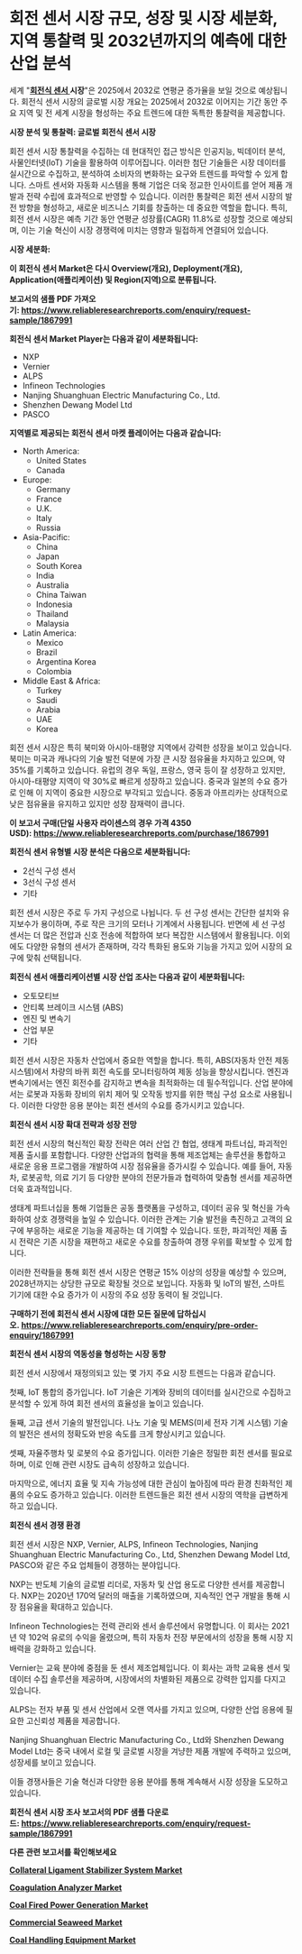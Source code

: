 <p><h1>회전 센서 시장 규모, 성장 및 시장 세분화, 지역 통찰력 및 2032년까지의 예측에 대한 산업 분석</h1></p><p>세계 "<strong><a href="https://www.reliableresearchreports.com/rotational-sensors-r1867991?utm_campaign=106&utm_medium=8&utm_source=Github&utm_content=ia&utm_term=06032025&utm_id=rotational-sensors">회전식 센서&nbsp;</a></strong><strong>시장</strong>"은 2025에서 2032로 연평균 증가율을 보일 것으로 예상됩니다. 회전식 센서 시장의 글로벌 시장 개요는 2025에서 2032로 이어지는 기간 동안 주요 지역 및 전 세계 시장을 형성하는 주요 트렌드에 대한 독특한 통찰력을 제공합니다.</p>
<p><strong>시장 분석 및 통찰력: 글로벌 회전식 센서 시장</strong></p>
<p><p>회전 센서 시장 통찰력을 수집하는 데 현대적인 접근 방식은 인공지능, 빅데이터 분석, 사물인터넷(IoT) 기술을 활용하여 이루어집니다. 이러한 첨단 기술들은 시장 데이터를 실시간으로 수집하고, 분석하여 소비자의 변화하는 요구와 트렌드를 파악할 수 있게 합니다. 스마트 센서와 자동화 시스템을 통해 기업은 더욱 정교한 인사이트를 얻어 제품 개발과 전략 수립에 효과적으로 반영할 수 있습니다. 이러한 통찰력은 회전 센서 시장의 발전 방향을 형성하고, 새로운 비즈니스 기회를 창출하는 데 중요한 역할을 합니다. 특히, 회전 센서 시장은 예측 기간 동안 연평균 성장률(CAGR) 11.8%로 성장할 것으로 예상되며, 이는 기술 혁신이 시장 경쟁력에 미치는 영향과 밀접하게 연결되어 있습니다.</p><a href="%7CAUTHORITHY_DOMAIN_URL%7C?utm_campaign=106&utm_medium=8&utm_source=Github&utm_content=ia&utm_term=06032025&utm_id=rotational-sensors"></a></p>
<p><strong>시장 세분화:</strong></p>
<p><strong>이 회전식 센서 Market은 다시 Overview(개요), Deployment(개요), Application(애플리케이션) 및 Region(지역)으로 분류됩니다.</strong></p>
<p><strong>보고서의 샘플 PDF 가져오기:&nbsp;<a href="https://www.reliableresearchreports.com/enquiry/request-sample/1867991?utm_campaign=106&utm_medium=8&utm_source=Github&utm_content=ia&utm_term=06032025&utm_id=rotational-sensors">https://www.reliableresearchreports.com/enquiry/request-sample/1867991</a></strong><strong></strong></p>
<p><strong>회전식 센서 Market Player는 다음과 같이 세분화됩니다:</strong></p>
<p><ul><li>NXP</li><li>Vernier</li><li>ALPS</li><li>Infineon Technologies</li><li>Nanjing Shuanghuan Electric Manufacturing Co., Ltd.</li><li>Shenzhen Dewang Model Ltd</li><li>PASCO</li></ul></p>
<p><strong>지역별로 제공되는 회전식 센서 마켓 플레이어는 다음과 같습니다:</strong></p>
<p><ul>
    <li>
        North America:
        <ul>
            <li>United States</li>
            <li>Canada</li>
        </ul>
    </li>
    <li>
        Europe:
        <ul>
            <li>Germany</li>
            <li>France</li>
            <li>U.K.</li>
            <li>Italy</li>
            <li>Russia</li>
        </ul>
    </li>
    <li>
        Asia-Pacific:
        <ul>
            <li>China</li>
            <li>Japan</li>
            <li>South Korea</li>
            <li>India</li>
            <li>Australia</li>
            <li>China Taiwan</li>
            <li>Indonesia</li>
            <li>Thailand</li>
            <li>Malaysia</li>
        </ul>
    </li>
    <li>
        Latin America:
        <ul>
            <li>Mexico</li>
            <li>Brazil</li>
            <li>Argentina Korea</li>
            <li>Colombia</li>
        </ul>
    </li>
    <li>
        Middle East & Africa:
        <ul>
            <li>Turkey</li>
            <li>Saudi</li>
            <li>Arabia</li>
            <li>UAE</li>
            <li>Korea</li>
        </ul>
    </li>
    </ul></p>
<p><p>회전 센서 시장은 특히 북미와 아시아-태평양 지역에서 강력한 성장을 보이고 있습니다. 북미는 미국과 캐나다의 기술 발전 덕분에 가장 큰 시장 점유율을 차지하고 있으며, 약 35%를 기록하고 있습니다. 유럽의 경우 독일, 프랑스, 영국 등이 잘 성장하고 있지만, 아시아-태평양 지역이 약 30%로 빠르게 성장하고 있습니다. 중국과 일본의 수요 증가로 인해 이 지역이 중요한 시장으로 부각되고 있습니다. 중동과 아프리카는 상대적으로 낮은 점유율을 유지하고 있지만 성장 잠재력이 큽니다.</p></p>
<p><strong>이 보고서 구매(단일 사용자 라이센스의 경우 가격 4350 USD):&nbsp;<a href="https://www.reliableresearchreports.com/purchase/1867991?utm_campaign=106&utm_medium=8&utm_source=Github&utm_content=ia&utm_term=06032025&utm_id=rotational-sensors">https://www.reliableresearchreports.com/purchase/1867991</a></strong></p>
<p><strong>회전식 센서 유형별 시장 분석은 다음으로 세분화됩니다:</strong></p>
<p><ul><li>2선식 구성 센서</li><li>3선식 구성 센서</li><li>기타</li></ul></p>
<p><p>회전 센서 시장은 주로 두 가지 구성으로 나뉩니다. 두 선 구성 센서는 간단한 설치와 유지보수가 용이하며, 주로 작은 크기의 모터나 기계에서 사용됩니다. 반면에 세 선 구성 센서는 더 많은 전압과 신호 전송에 적합하여 보다 복잡한 시스템에서 활용됩니다. 이외에도 다양한 유형의 센서가 존재하며, 각각 특화된 용도와 기능을 가지고 있어 시장의 요구에 맞춰 선택됩니다.</p></p>
<p><strong>회전식 센서 애플리케이션별 시장 산업 조사는 다음과 같이 세분화됩니다:</strong></p>
<p><ul><li>오토모티브</li><li>안티록 브레이크 시스템 (ABS)</li><li>엔진 및 변속기</li><li>산업 부문</li><li>기타</li></ul></p>
<p><p>회전 센서 시장은 자동차 산업에서 중요한 역할을 합니다. 특히, ABS(자동차 안전 제동 시스템)에서 차량의 바퀴 회전 속도를 모니터링하여 제동 성능을 향상시킵니다. 엔진과 변속기에서는 엔진 회전수를 감지하고 변속을 최적화하는 데 필수적입니다. 산업 분야에서는 로봇과 자동화 장비의 위치 제어 및 오작동 방지를 위한 핵심 구성 요소로 사용됩니다. 이러한 다양한 응용 분야는 회전 센서의 수요를 증가시키고 있습니다.</p></p>
<p><strong>회전식 센서 시장 확대 전략과 성장 전망</strong></p>
<p><p>회전 센서 시장의 혁신적인 확장 전략은 여러 산업 간 협업, 생태계 파트너십, 파괴적인 제품 출시를 포함합니다. 다양한 산업과의 협력을 통해 제조업체는 솔루션을 통합하고 새로운 응용 프로그램을 개발하여 시장 점유율을 증가시킬 수 있습니다. 예를 들어, 자동차, 로봇공학, 의료 기기 등 다양한 분야의 전문가들과 협력하여 맞춤형 센서를 제공하면 더욱 효과적입니다.</p><p>생태계 파트너십을 통해 기업들은 공동 플랫폼을 구성하고, 데이터 공유 및 혁신을 가속화하여 상호 경쟁력을 높일 수 있습니다. 이러한 관계는 기술 발전을 촉진하고 고객의 요구에 부응하는 새로운 기능을 제공하는 데 기여할 수 있습니다. 또한, 파괴적인 제품 출시 전략은 기존 시장을 재편하고 새로운 수요를 창출하여 경쟁 우위를 확보할 수 있게 합니다.</p><p>이러한 전략들을 통해 회전 센서 시장은 연평균 15% 이상의 성장을 예상할 수 있으며, 2028년까지는 상당한 규모로 확장될 것으로 보입니다. 자동화 및 IoT의 발전, 스마트 기기에 대한 수요 증가가 이 시장의 주요 성장 동력이 될 것입니다.</p></p>
<p><strong>구매하기 전에 회전식 센서 시장에 대한 모든 질문에 답하십시오.&nbsp;<a href="https://www.reliableresearchreports.com/enquiry/pre-order-enquiry/1867991?utm_campaign=106&utm_medium=8&utm_source=Github&utm_content=ia&utm_term=06032025&utm_id=rotational-sensors">https://www.reliableresearchreports.com/enquiry/pre-order-enquiry/1867991</a></strong><strong></strong></p>
<p><strong>회전식 센서 시장의 역동성을 형성하는 시장 동향</strong></p>
<p><p>회전 센서 시장에서 재정의되고 있는 몇 가지 주요 시장 트렌드는 다음과 같습니다. </p><p>첫째, IoT 통합의 증가입니다. IoT 기술은 기계와 장비의 데이터를 실시간으로 수집하고 분석할 수 있게 하여 회전 센서의 효율성을 높이고 있습니다. </p><p>둘째, 고급 센서 기술의 발전입니다. 나노 기술 및 MEMS(미세 전자 기계 시스템) 기술의 발전은 센서의 정확도와 반응 속도를 크게 향상시키고 있습니다. </p><p>셋째, 자율주행차 및 로봇의 수요 증가입니다. 이러한 기술은 정밀한 회전 센서를 필요로 하며, 이로 인해 관련 시장도 급속히 성장하고 있습니다. </p><p>마지막으로, 에너지 효율 및 지속 가능성에 대한 관심이 높아짐에 따라 환경 친화적인 제품의 수요도 증가하고 있습니다. 이러한 트렌드들은 회전 센서 시장의 역학을 급변하게 하고 있습니다.</p></p>
<p><strong>회전식 센서 경쟁 환경</strong></p>
<p><p>회전 센서 시장은 NXP, Vernier, ALPS, Infineon Technologies, Nanjing Shuanghuan Electric Manufacturing Co., Ltd, Shenzhen Dewang Model Ltd, PASCO와 같은 주요 업체들이 경쟁하는 분야입니다. </p><p>NXP는 반도체 기술의 글로벌 리더로, 자동차 및 산업 용도로 다양한 센서를 제공합니다. NXP는 2020년 170억 달러의 매출을 기록하였으며, 지속적인 연구 개발을 통해 시장 점유율을 확대하고 있습니다.</p><p>Infineon Technologies는 전력 관리와 센서 솔루션에서 유명합니다. 이 회사는 2021년 약 102억 유로의 수익을 올렸으며, 특히 자동차 전장 부문에서의 성장을 통해 시장 지배력을 강화하고 있습니다.</p><p>Vernier는 교육 분야에 중점을 둔 센서 제조업체입니다. 이 회사는 과학 교육용 센서 및 데이터 수집 솔루션을 제공하며, 시장에서의 차별화된 제품으로 강력한 입지를 다지고 있습니다.</p><p>ALPS는 전자 부품 및 센서 산업에서 오랜 역사를 가지고 있으며, 다양한 산업 응용에 필요한 고신뢰성 제품을 제공합니다. </p><p>Nanjing Shuanghuan Electric Manufacturing Co., Ltd와 Shenzhen Dewang Model Ltd는 중국 내에서 로컬 및 글로벌 시장을 겨냥한 제품 개발에 주력하고 있으며, 성장세를 보이고 있습니다. </p><p>이들 경쟁사들은 기술 혁신과 다양한 응용 분야를 통해 계속해서 시장 성장을 도모하고 있습니다.</p></p>
<p><strong>회전식 센서 시장 조사 보고서의 PDF 샘플 다운로드:&nbsp;<a href="https://www.reliableresearchreports.com/enquiry/request-sample/1867991?utm_campaign=106&utm_medium=8&utm_source=Github&utm_content=ia&utm_term=06032025&utm_id=rotational-sensors">https://www.reliableresearchreports.com/enquiry/request-sample/1867991</a></strong></p>
<p><strong></strong></p>
<p><strong></strong></p>
<p><strong></strong></p>
<p><strong></strong></p>
<p><strong>다른 관련 보고서를 확인해보세요</strong></p>
<p><strong><p><a href="https://github.com/kolffmaris58/Market-Research-Report-List-1/blob/main/collateral-ligament-stabilizer-system-market.md?utm_campaign=106&utm_medium=8&utm_source=Github&utm_content=ia&utm_term=06032025&utm_id=rotational-sensors">Collateral Ligament Stabilizer System Market</a></p><p><a href="https://github.com/daphnyvashdi/Market-Research-Report-List-1/blob/main/coagulation-analyzer-market.md?utm_campaign=106&utm_medium=8&utm_source=Github&utm_content=ia&utm_term=06032025&utm_id=rotational-sensors">Coagulation Analyzer Market</a></p><p><a href="https://github.com/ijffseandy/Market-Research-Report-List-1/blob/main/coal-fired-power-generation-market.md?utm_campaign=106&utm_medium=8&utm_source=Github&utm_content=ia&utm_term=06032025&utm_id=rotational-sensors">Coal Fired Power Generation Market</a></p><p><a href="https://github.com/kryshaprilbb/Market-Research-Report-List-1/blob/main/commercial-seaweed-market.md?utm_campaign=106&utm_medium=8&utm_source=Github&utm_content=ia&utm_term=06032025&utm_id=rotational-sensors">Commercial Seaweed Market</a></p><p><a href="https://github.com/sderolza/Market-Research-Report-List-1/blob/main/coal-handling-equipment-market.md?utm_campaign=106&utm_medium=8&utm_source=Github&utm_content=ia&utm_term=06032025&utm_id=rotational-sensors">Coal Handling Equipment Market</a></p></strong></p>